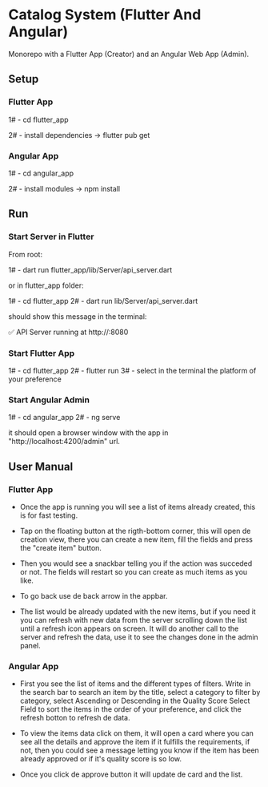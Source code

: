 # Catalog System (Flutter And Angular)

Monorepo with a Flutter App (Creator) and an Angular Web App (Admin).

## Setup

### Flutter App

1# - cd flutter_app

2# - install dependencies -> flutter pub get

### Angular App

1# - cd angular_app

2# - install modules -> npm install

## Run

### Start Server in Flutter

From root:

1# - dart run flutter_app/lib/Server/api_server.dart

or in flutter_app folder:

1# - cd flutter_app
2# - dart run lib/Server/api_server.dart

should show this message in the terminal:

✅ API Server running at http://<some-IP>:8080

### Start Flutter App

1# - cd flutter_app
2# - flutter run
3# - select in the terminal the platform of your preference

### Start Angular Admin

1# - cd angular_app
2# - ng serve

it should open a browser window with the app in "http://localhost:4200/admin" url.

## User Manual

### Flutter App

- Once the app is running you will see a list of items already created, this is for fast testing.

- Tap on the floating button at the rigth-bottom corner, this will open de creation view, there you can create a new item, fill the fields and press the "create item" button.

- Then you would see a snackbar telling you if the action was succeded or not. The fields will restart so you can create as much items as you like.

- To go back use de back arrow in the appbar.

- The list would be already updated with the new items, but if you need it you can refresh with new data from the server scrolling down the list until a refresh icon appears on screen. It will do another call to the server and refresh the data, use it to see the changes done in the admin panel.

### Angular App

- First you see the list of items and the different types of filters. Write in the search bar to search an item by the title, select a category to filter by category, select Ascending or Descending in the Quality Score Select Field to sort the items in the order of your preference, and click the refresh botton to refresh de data.

- To view the items data click on them, it will open a card where you can see all the details and approve the item if it fulfills the requirements, if not, then you could see a message letting you know if the item has been already approved or if it's quality score is so low.

- Once you click de approve button it will update de card and the list.
